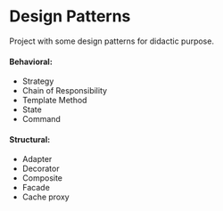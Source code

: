 # Design Patterns

Project with some design patterns for didactic purpose.

#### Behavioral:
* Strategy
* Chain of Responsibility
* Template Method
* State
* Command

#### Structural:
* Adapter
* Decorator
* Composite
* Facade
* Cache proxy
